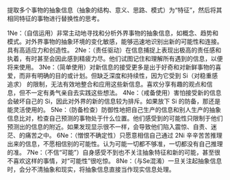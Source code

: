 提取多个事物的抽象信息（抽象的结构、意义、思路、模式）为“特征”，然后将其相同特征的事物进行替换性的思考。

1Ne：（自信运用）非常主动地寻找和分析外界事物的抽象信息，如概念、趋势和模式。对外界事物的抽象环境的变化敏感，能够迅速地识别出新的可能性和连接。具有高适应力和创造性。
2Ne：（责任驱动）在信息捕捉上表现出极高的责任感和执着，有时甚至会因此感到精疲力尽。他们试图记住和理解所有遇到的信息，以便将来使用。
3Ne：（简单使用）对新信息的接受更多是出于好奇和对新鲜事物的喜爱，而非有明确的目的或计划。但缺乏深度和持续性，因为它受到 Si（对稳重感追求） 的限制，无法有效地整合和应用这些新信息。喜欢分享有趣的观点和信息，但不一定有勇气亲自去实践这些想法。
4Ne：（戒备使用）害怕接受新的信息会破坏自己的 Si，因此对外界的新的信息较为排斥。如果放下 Si 的防备，那还是能灵活使用的。
5Ne：（防备检查）防御性地把自己生产的信息和别人生产的抽象信息比对，检查自己预测的事物处于什么位置。他们感受到的可能性只限制于他们预测出的信息的附近。如果发现显示很不一样，会导致他们陷入震惊、自责、迷茫、的痛苦之中。
6Ne：（憎恨不确定性）只愿意相信自己通过 2Ni 辛辛苦苦推理出来的信息，不愿相信别的可能性。认为可能一切都不够准，一切都没有自己推理的准。
7Ne：（不信“可能”）自身感受不到也不关注抽象特征和新的可能，甚至很不喜欢这样的事情，对“可能性”很吃惊。
8Ne：（与Se混淆）一旦关注起抽象信息时，会分不清抽象和现实，将抽象信息直接当作现实信息处理。